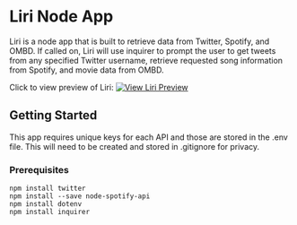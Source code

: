 # Liri Node App

Liri is a node app that is built to retrieve data from Twitter, Spotify, and OMBD. If called on, Liri will use inquirer to prompt the user to get tweets from any specified Twitter username, retrieve requested song information from Spotify, and movie data from OMBD.

Click to view preview of Liri:
[![View Liri Preview](https://img.youtube.com/vi/1gCZLG-NgYc/0.jpg)](https://www.youtube.com/watch?v=1gCZLG-NgYc)
## Getting Started

This app requires unique keys for each API and those are stored in the .env file. This will need to be created and stored in .gitignore for privacy. 

### Prerequisites

```
npm install twitter
npm install --save node-spotify-api
npm install dotenv
npm install inquirer
```


